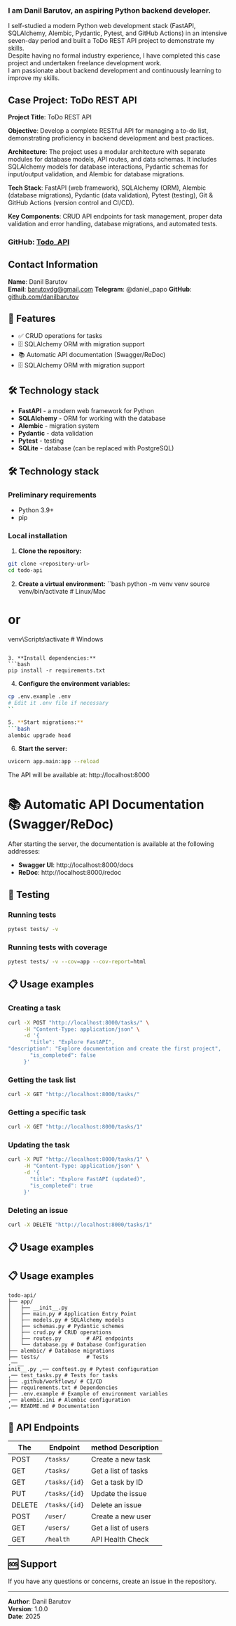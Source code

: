 ### I am Danil Barutov, an aspiring Python backend developer.  
I self-studied a modern Python web development stack (FastAPI, SQLAlchemy, Alembic, Pydantic, Pytest, and GitHub Actions) in an intensive seven-day period and built a ToDo REST API project to demonstrate my skills.  
Despite having no formal industry experience, I have completed this case project and undertaken freelance development work.  
I am passionate about backend development and continuously learning to improve my skills.  

## Case Project: ToDo REST API

**Project Title**: ToDo REST API  

**Objective**: Develop a complete RESTful API for managing a to-do list, demonstrating proficiency in backend development and best practices.  

**Architecture**: The project uses a modular architecture with separate modules for database models, API routes, and data schemas. It includes SQLAlchemy models for database interactions, Pydantic schemas for input/output validation, and Alembic for database migrations.  

**Tech Stack**: FastAPI (web framework), SQLAlchemy (ORM), Alembic (database migrations), Pydantic (data validation), Pytest (testing), Git & GitHub Actions (version control and CI/CD).  

**Key Components**: CRUD API endpoints for task management, proper data validation and error handling, database migrations, and automated tests.   


### GitHub: [Todo_API](https://github.com/DanielBarutov/Todo_API)

## Contact Information

**Name**: Danil Barutov  
**Email**: barutovdg@gmail.com
**Telegram**: @daniel_papo
**GitHub**: [github.com/danilbarutov](https://github.com/DanielBarutov)


## 🚀 Features

- ✅ CRUD operations for tasks
- 🗄️ SQLAlchemy ORM with migration support
- 📚 Automatic API documentation (Swagger/ReDoc)
- 🗄️ SQLAlchemy ORM with migration support

## 🛠️ Technology stack

- **FastAPI** - a modern web framework for Python
- **SQLAlchemy** - ORM for working with the database
- **Alembic** - migration system
- **Pydantic** - data validation
- **Pytest** - testing
- **SQLite** - database (can be replaced with PostgreSQL)

## 🛠️ Technology stack

### Preliminary requirements

- Python 3.9+
- pip

### Local installation

1. **Clone the repository:**
```bash
git clone <repository-url>
cd todo-api
```

2. **Create a virtual environment:**
``bash
python -m venv venv
source venv/bin/activate # Linux/Mac
# or
venv\Scripts\activate  # Windows
```

3. **Install dependencies:**
```bash
pip install -r requirements.txt
```

4. **Configure the environment variables:**
```bash
cp .env.example .env
# Edit it .env file if necessary
``

5. **Start migrations:**
```bash
alembic upgrade head
```

6. **Start the server:**
```bash
uvicorn app.main:app --reload
```

The API will be available at: http://localhost:8000

# 📚 Automatic API Documentation (Swagger/ReDoc)

After starting the server, the documentation is available at the following addresses:

- **Swagger UI**: http://localhost:8000/docs
- **ReDoc**: http://localhost:8000/redoc

## 🧪 Testing

### Running tests
```bash
pytest tests/ -v
```

### Running tests with coverage
```bash
pytest tests/ -v --cov=app --cov-report=html
```

## 📋 Usage examples

### Creating a task
```bash
curl -X POST "http://localhost:8000/tasks/" \
     -H "Content-Type: application/json" \
     -d '{
       "title": "Explore FastAPI",
"description": "Explore documentation and create the first project",
       "is_completed": false
     }'
```

### Getting the task list
```bash
curl -X GET "http://localhost:8000/tasks/"
```

### Getting a specific task
```bash
curl -X GET "http://localhost:8000/tasks/1"
```

### Updating the task
```bash
curl -X PUT "http://localhost:8000/tasks/1" \
     -H "Content-Type: application/json" \
     -d '{
       "title": "Explore FastAPI (updated)",
       "is_completed": true
     }'
```

### Deleting an issue
```bash
curl -X DELETE "http://localhost:8000/tasks/1"
```

## 📋 Usage examples

## 📋 Usage examples

```
todo-api/
├── app/
│   ├── __init__.py
│   ├── main.py # Application Entry Point
│   ├── models.py # SQLAlchemy models
│   ├── schemas.py # Pydantic schemes
│   ├── crud.py # CRUD operations
│   ├── routes.py        # API endpoints
│   └── database.py # Database Configuration
├── alembic/ # Database migrations
├── tests/               # Tests
,──__
init__.py ,── conftest.py # Pytest configuration
,── test_tasks.py # Tests for tasks
├── .github/workflows/ # CI/CD
├── requirements.txt # Dependencies
├── .env.example # Example of environment variables
,── alembic.ini # Alembic configuration
,── README.md # Documentation
```

## 🔧 API Endpoints

| The | Endpoint | method Description |
|-------|----------|----------|
| POST | `/tasks/` | Create a new task |
| GET | `/tasks/` | Get a list of tasks |
| GET | `/tasks/{id}` | Get a task by ID |
|PUT | `/tasks/{id}` | Update the issue |
| DELETE | `/tasks/{id}` | Delete an issue |
| POST | `/user/` | Create a new user |
| GET | `/users/` | Get a list of users |
| GET | `/health` | API Health Check |


## 🆘 Support

If you have any questions or concerns, create an issue in the repository.

---

**Author**: Danil Barutov  
**Version**: 1.0.0  
**Date**: 2025

```